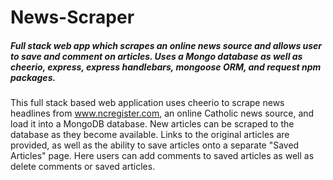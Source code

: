 # News-Scraper

##### Full stack web app which scrapes an online news source and allows user to save and comment on articles. Uses a Mongo database as well as cheerio, express, express handlebars, mongoose ORM, and request npm packages.

This full stack based web application uses cheerio to scrape news headlines from www.ncregister.com, an online Catholic news source, and load it into a MongoDB database. New articles can be scraped to the database as they become available. Links to the original articles are provided, as well as the ability to save articles onto a separate "Saved Articles" page. Here users can add comments to saved articles as well as delete comments or saved articles.
